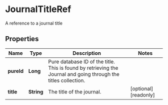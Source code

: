 

# JournalTitleRef

A reference to a journal title
## Properties

Name | Type | Description | Notes
------------ | ------------- | ------------- | -------------
**pureId** | **Long** | Pure database ID of the title. This is found by retrieving the Journal and going through the titles collection. | 
**title** | **String** | The title of the journal. |  [optional] [readonly]



